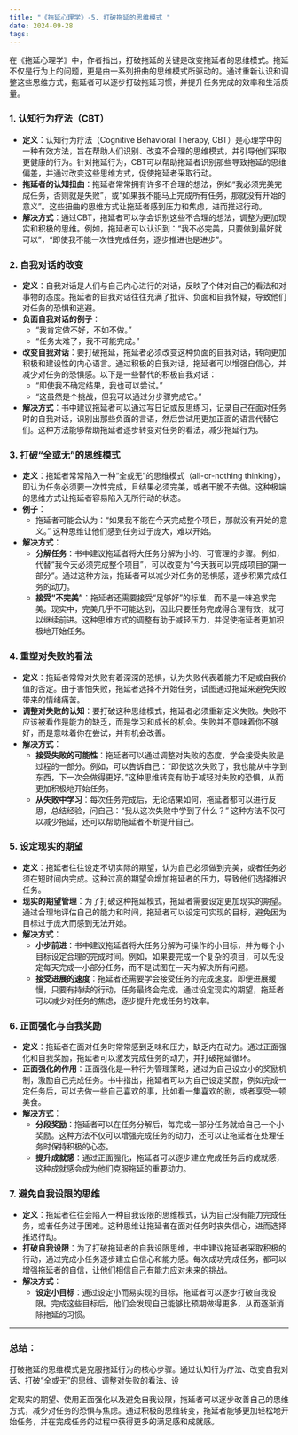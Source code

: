 ```yaml
---
title: "《拖延心理学》-5. 打破拖延的思维模式 "
date: 2024-09-28
tags: 
---
```

在《拖延心理学》中，作者指出，打破拖延的关键是改变拖延者的思维模式。拖延不仅是行为上的问题，更是由一系列扭曲的思维模式所驱动的。通过重新认识和调整这些思维方式，拖延者可以逐步打破拖延习惯，并提升任务完成的效率和生活质量。

### 1. **认知行为疗法（CBT）**
- **定义**：认知行为疗法（Cognitive Behavioral Therapy, CBT）是心理学中的一种有效方法，旨在帮助人们识别、改变不合理的思维模式，并引导他们采取更健康的行为。针对拖延行为，CBT可以帮助拖延者识别那些导致拖延的思维偏差，并通过改变这些思维方式，促使拖延者采取行动。
- **拖延者的认知扭曲**：拖延者常常拥有许多不合理的想法，例如“我必须完美完成任务，否则就是失败”，或“如果我不能马上完成所有任务，那就没有开始的意义”。这些扭曲的思维方式让拖延者感到压力和焦虑，进而推迟行动。
- **解决方式**：通过CBT，拖延者可以学会识别这些不合理的想法，调整为更加现实和积极的思维。例如，拖延者可以认识到：“我不必完美，只要做到最好就可以”，“即使我不能一次性完成任务，逐步推进也是进步”。

### 2. **自我对话的改变**
- **定义**：自我对话是人们与自己内心进行的对话，反映了个体对自己的看法和对事物的态度。拖延者的自我对话往往充满了批评、负面和自我怀疑，导致他们对任务的恐惧和逃避。
- **负面自我对话的例子**：
    - “我肯定做不好，不如不做。”
    - “任务太难了，我不可能完成。”
- **改变自我对话**：要打破拖延，拖延者必须改变这种负面的自我对话，转向更加积极和建设性的内心语言。通过积极的自我对话，拖延者可以增强自信心，并减少对任务的恐惧感。以下是一些替代的积极自我对话：
    - “即使我不确定结果，我也可以尝试。”
    - “这虽然是个挑战，但我可以通过分步骤完成它。”
- **解决方式**：书中建议拖延者可以通过写日记或反思练习，记录自己在面对任务时的自我对话，识别出那些负面的言语，然后尝试用更加正面的语言代替它们。这种方法能够帮助拖延者逐步转变对任务的看法，减少拖延行为。

### 3. **打破“全或无”的思维模式**
- **定义**：拖延者常常陷入一种“全或无”的思维模式（all-or-nothing thinking），即认为任务必须要一次性完成，且结果必须完美，或者干脆不去做。这种极端的思维方式让拖延者容易陷入无所行动的状态。
- **例子**：
    - 拖延者可能会认为：“如果我不能在今天完成整个项目，那就没有开始的意义。” 这种思维让他们感到任务过于庞大，难以开始。
- **解决方式**：
    - **分解任务**：书中建议拖延者将大任务分解为小的、可管理的步骤。例如，代替“我今天必须完成整个项目”，可以改变为“今天我可以完成项目的第一部分”。通过这种方法，拖延者可以减少对任务的恐惧感，逐步积累完成任务的动力。
    - **接受“不完美”**：拖延者还需要接受“足够好”的标准，而不是一味追求完美。现实中，完美几乎不可能达到，因此只要任务完成得合理有效，就可以继续前进。这种思维方式的调整有助于减轻压力，并促使拖延者更加积极地开始任务。

### 4. **重塑对失败的看法**
- **定义**：拖延者常常对失败有着深深的恐惧，认为失败代表着能力不足或自我价值的否定。由于害怕失败，拖延者选择不开始任务，试图通过拖延来避免失败带来的情绪痛苦。
- **调整对失败的认知**：要打破这种思维模式，拖延者必须重新定义失败。失败不应该被看作是能力的缺乏，而是学习和成长的机会。失败并不意味着你不够好，而是意味着你在尝试，并有机会改善。
- **解决方式**：
    - **接受失败的可能性**：拖延者可以通过调整对失败的态度，学会接受失败是过程的一部分。例如，可以告诉自己：“即使这次失败了，我也能从中学到东西，下一次会做得更好。”这种思维转变有助于减轻对失败的恐惧，从而更加积极地开始任务。
    - **从失败中学习**：每次任务完成后，无论结果如何，拖延者都可以进行反思，总结经验，问自己：“我从这次失败中学到了什么？” 这种方法不仅可以减少拖延，还可以帮助拖延者不断提升自己。

### 5. **设定现实的期望**
- **定义**：拖延者往往设定不切实际的期望，认为自己必须做到完美，或者任务必须在短时间内完成。这种过高的期望会增加拖延者的压力，导致他们选择推迟任务。
- **现实的期望管理**：为了打破这种拖延模式，拖延者需要设定更加现实的期望。通过合理地评估自己的能力和时间，拖延者可以设定可实现的目标，避免因为目标过于庞大而感到无法开始。
- **解决方式**：
    - **小步前进**：书中建议拖延者将大任务分解为可操作的小目标，并为每个小目标设定合理的完成时间。例如，如果要完成一个复杂的项目，可以先设定每天完成一小部分任务，而不是试图在一天内解决所有问题。
    - **接受进展的速度**：拖延者还需要学会接受任务的完成速度。即便进展缓慢，只要有持续的行动，任务最终会完成。通过设定现实的期望，拖延者可以减少对任务的焦虑，逐步提升完成任务的效率。

### 6. **正面强化与自我奖励**
- **定义**：拖延者在面对任务时常常感到乏味和压力，缺乏内在动力。通过正面强化和自我奖励，拖延者可以激发完成任务的动力，并打破拖延循环。
- **正面强化的作用**：正面强化是一种行为管理策略，通过为自己设立小的奖励机制，激励自己完成任务。书中指出，拖延者可以为自己设定奖励，例如完成一定任务后，可以去做一些自己喜欢的事，比如看一集喜欢的剧，或者享受一顿美食。
- **解决方式**：
    - **分段奖励**：拖延者可以在任务分解后，每完成一部分任务就给自己一个小奖励。这种方法不仅可以增强完成任务的动力，还可以让拖延者在处理任务时保持积极的心态。
    - **提升成就感**：通过正面强化，拖延者可以逐步建立完成任务后的成就感，这种成就感会成为他们克服拖延的重要动力。

### 7. **避免自我设限的思维**
- **定义**：拖延者往往会陷入一种自我设限的思维模式，认为自己没有能力完成任务，或者任务过于困难。这种思维让拖延者在面对任务时丧失信心，进而选择推迟行动。
- **打破自我设限**：为了打破拖延者的自我设限思维，书中建议拖延者采取积极的行动，通过完成小任务逐步建立自信心和能力感。每次成功完成任务，都可以增强拖延者的自信，让他们相信自己有能力应对未来的挑战。
- **解决方式**：
    - **设定小目标**：通过设定小而易实现的目标，拖延者可以逐步打破自我设限。完成这些目标后，他们会发现自己能够比预期做得更多，从而逐渐消除拖延的习惯。

---

### 总结：
打破拖延的思维模式是克服拖延行为的核心步骤。通过认知行为疗法、改变自我对话、打破“全或无”的思维、调整对失败的看法、设

定现实的期望、使用正面强化以及避免自我设限，拖延者可以逐步改善自己的思维方式，减少对任务的恐惧与焦虑。通过积极的思维转变，拖延者能够更加轻松地开始任务，并在完成任务的过程中获得更多的满足感和成就感。